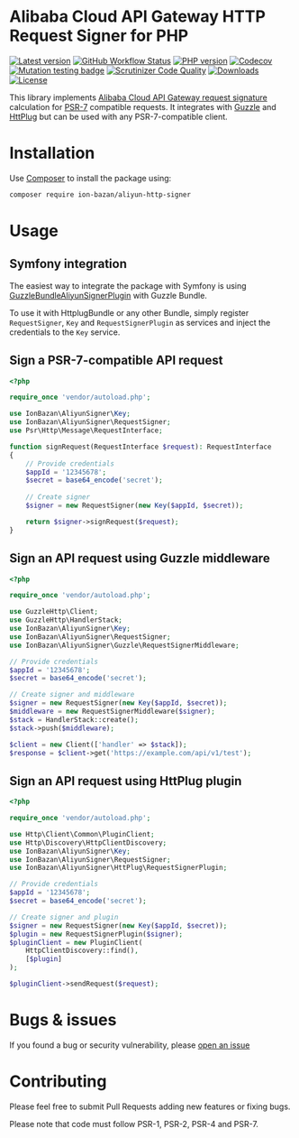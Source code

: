 # Alibaba Cloud API Gateway HTTP Request Signer for PHP

[![Latest version](https://img.shields.io/packagist/v/ion-bazan/aliyun-http-signer.svg)](https://packagist.org/packages/ion-bazan/aliyun-http-signer)
[![GitHub Workflow Status](https://img.shields.io/github/actions/workflow/status/IonBazan/aliyun-http-signer/php.yml?branch=main)](https://github.com/IonBazan/aliyun-http-signer/actions)
[![PHP version](https://img.shields.io/packagist/php-v/ion-bazan/aliyun-http-signer.svg)](https://packagist.org/packages/ion-bazan/aliyun-http-signer)
[![Codecov](https://img.shields.io/codecov/c/gh/IonBazan/aliyun-http-signer)](https://codecov.io/gh/IonBazan/aliyun-http-signer)
[![Mutation testing badge](https://img.shields.io/endpoint?style=flat&url=https%3A%2F%2Fbadge-api.stryker-mutator.io%2Fgithub.com%2FIonBazan%2Faliyun-http-signer%2Fmaster)](https://dashboard.stryker-mutator.io/reports/github.com/IonBazan/aliyun-http-signer/master)
[![Scrutinizer Code Quality](https://scrutinizer-ci.com/g/IonBazan/aliyun-http-signer/badges/quality-score.png?b=master)](https://scrutinizer-ci.com/g/IonBazan/aliyun-http-signer/?branch=master)
[![Downloads](https://img.shields.io/packagist/dt/ion-bazan/aliyun-http-signer.svg)](https://packagist.org/packages/ion-bazan/aliyun-http-signer)
[![License](https://img.shields.io/packagist/l/ion-bazan/aliyun-http-signer.svg)](https://packagist.org/packages/ion-bazan/aliyun-http-signer)

This library implements [Alibaba Cloud API Gateway request signature](https://www.alibabacloud.com/help/doc-detail/29475.htm) calculation for [PSR-7](https://www.php-fig.org/psr/psr-7/) compatible requests.
It integrates with [Guzzle](https://github.com/guzzle/guzzle) and [HttPlug](https://github.com/php-http/httplug) but can be used with any PSR-7-compatible client.

# Installation
Use [Composer](https://getcomposer.org/) to install the package using:

```bash
composer require ion-bazan/aliyun-http-signer
```

# Usage

## Symfony integration

The easiest way to integrate the package with Symfony is using [GuzzleBundleAliyunSignerPlugin](https://github.com/IonBazan/GuzzleBundleAliyunSignerPlugin) with Guzzle Bundle.

To use it with HttplugBundle or any other Bundle, simply register `RequestSigner`, `Key` and `RequestSignerPlugin` as services and inject the credentials to the `Key` service.

## Sign a PSR-7-compatible API request 

```php
<?php

require_once 'vendor/autoload.php';

use IonBazan\AliyunSigner\Key;
use IonBazan\AliyunSigner\RequestSigner;
use Psr\Http\Message\RequestInterface;

function signRequest(RequestInterface $request): RequestInterface
{
    // Provide credentials
    $appId = '12345678';
    $secret = base64_encode('secret');
    
    // Create signer
    $signer = new RequestSigner(new Key($appId, $secret));

    return $signer->signRequest($request);
}
```

## Sign an API request using Guzzle middleware

```php
<?php

require_once 'vendor/autoload.php';

use GuzzleHttp\Client;
use GuzzleHttp\HandlerStack;
use IonBazan\AliyunSigner\Key;
use IonBazan\AliyunSigner\RequestSigner;
use IonBazan\AliyunSigner\Guzzle\RequestSignerMiddleware;

// Provide credentials
$appId = '12345678';
$secret = base64_encode('secret');

// Create signer and middleware
$signer = new RequestSigner(new Key($appId, $secret));
$middleware = new RequestSignerMiddleware($signer);
$stack = HandlerStack::create();
$stack->push($middleware);

$client = new Client(['handler' => $stack]);
$response = $client->get('https://example.com/api/v1/test');
```

## Sign an API request using HttPlug plugin

```php
<?php

require_once 'vendor/autoload.php';

use Http\Client\Common\PluginClient;
use Http\Discovery\HttpClientDiscovery;
use IonBazan\AliyunSigner\Key;
use IonBazan\AliyunSigner\RequestSigner;
use IonBazan\AliyunSigner\HttPlug\RequestSignerPlugin;

// Provide credentials
$appId = '12345678';
$secret = base64_encode('secret');

// Create signer and plugin
$signer = new RequestSigner(new Key($appId, $secret));
$plugin = new RequestSignerPlugin($signer);
$pluginClient = new PluginClient(
    HttpClientDiscovery::find(),
    [$plugin]
);

$pluginClient->sendRequest($request);
```

# Bugs & issues

If you found a bug or security vulnerability, please [open an issue](https://github.com/IonBazan/aliyun-http-signer/issues/new)

# Contributing

Please feel free to submit Pull Requests adding new features or fixing bugs.

Please note that code must follow PSR-1, PSR-2, PSR-4 and PSR-7.  
